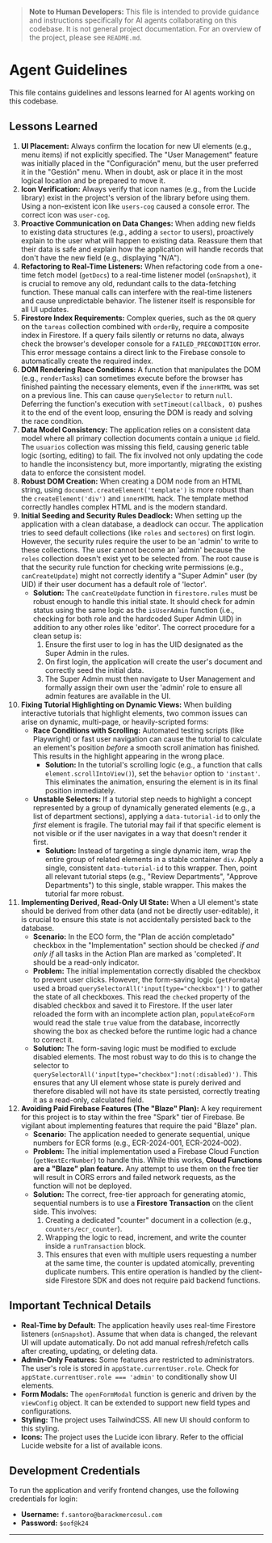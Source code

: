 > **Note to Human Developers:** This file is intended to provide guidance and instructions specifically for AI agents collaborating on this codebase. It is not general project documentation. For an overview of the project, please see `README.md`.

# Agent Guidelines

This file contains guidelines and lessons learned for AI agents working on this codebase.

## Lessons Learned

1.  **UI Placement:** Always confirm the location for new UI elements (e.g., menu items) if not explicitly specified. The "User Management" feature was initially placed in the "Configuración" menu, but the user preferred it in the "Gestión" menu. When in doubt, ask or place it in the most logical location and be prepared to move it.
2.  **Icon Verification:** Always verify that icon names (e.g., from the Lucide library) exist in the project's version of the library before using them. Using a non-existent icon like `users-cog` caused a console error. The correct icon was `user-cog`.
3.  **Proactive Communication on Data Changes:** When adding new fields to existing data structures (e.g., adding a `sector` to users), proactively explain to the user what will happen to existing data. Reassure them that their data is safe and explain how the application will handle records that don't have the new field (e.g., displaying "N/A").
4.  **Refactoring to Real-Time Listeners:** When refactoring code from a one-time fetch model (`getDocs`) to a real-time listener model (`onSnapshot`), it is crucial to remove any old, redundant calls to the data-fetching function. These manual calls can interfere with the real-time listeners and cause unpredictable behavior. The listener itself is responsible for all UI updates.
5.  **Firestore Index Requirements:** Complex queries, such as the `OR` query on the `tareas` collection combined with `orderBy`, require a composite index in Firestore. If a query fails silently or returns no data, always check the browser's developer console for a `FAILED_PRECONDITION` error. This error message contains a direct link to the Firebase console to automatically create the required index.
6.  **DOM Rendering Race Conditions:** A function that manipulates the DOM (e.g., `renderTasks`) can sometimes execute before the browser has finished painting the necessary elements, even if the `innerHTML` was set on a previous line. This can cause `querySelector` to return `null`. Deferring the function's execution with `setTimeout(callback, 0)` pushes it to the end of the event loop, ensuring the DOM is ready and solving the race condition.
7.  **Data Model Consistency:** The application relies on a consistent data model where all primary collection documents contain a unique `id` field. The `usuarios` collection was missing this field, causing generic table logic (sorting, editing) to fail. The fix involved not only updating the code to handle the inconsistency but, more importantly, migrating the existing data to enforce the consistent model.
8.  **Robust DOM Creation:** When creating a DOM node from an HTML string, using `document.createElement('template')` is more robust than the `createElement('div')` and `innerHTML` hack. The template method correctly handles complex HTML and is the modern standard.
9.  **Initial Seeding and Security Rules Deadlock:** When setting up the application with a clean database, a deadlock can occur. The application tries to seed default collections (like `roles` and `sectores`) on first login. However, the security rules require the user to be an 'admin' to write to these collections. The user cannot become an 'admin' because the `roles` collection doesn't exist yet to be selected from. The root cause is that the security rule function for checking write permissions (e.g., `canCreateUpdate`) might not correctly identify a "Super Admin" user (by UID) if their user document has a default role of 'lector'.
    *   **Solution:** The `canCreateUpdate` function in `firestore.rules` must be robust enough to handle this initial state. It should check for admin status using the same logic as the `isUserAdmin` function (i.e., checking for both role and the hardcoded Super Admin UID) in addition to any other roles like 'editor'. The correct procedure for a clean setup is:
        1.  Ensure the first user to log in has the UID designated as the Super Admin in the rules.
        2.  On first login, the application will create the user's document and correctly seed the initial data.
        3.  The Super Admin must then navigate to User Management and formally assign their own user the 'admin' role to ensure all admin features are available in the UI.
10. **Fixing Tutorial Highlighting on Dynamic Views:** When building interactive tutorials that highlight elements, two common issues can arise on dynamic, multi-page, or heavily-scripted forms:
    *   **Race Conditions with Scrolling:** Automated testing scripts (like Playwright) or fast user navigation can cause the tutorial to calculate an element's position *before* a smooth scroll animation has finished. This results in the highlight appearing in the wrong place.
        *   **Solution:** In the tutorial's scrolling logic (e.g., a function that calls `element.scrollIntoView()`), set the `behavior` option to `'instant'`. This eliminates the animation, ensuring the element is in its final position immediately.
    *   **Unstable Selectors:** If a tutorial step needs to highlight a concept represented by a group of dynamically generated elements (e.g., a list of department sections), applying a `data-tutorial-id` to only the *first* element is fragile. The tutorial may fail if that specific element is not visible or if the user navigates in a way that doesn't render it first.
        *   **Solution:** Instead of targeting a single dynamic item, wrap the entire group of related elements in a stable container `div`. Apply a single, consistent `data-tutorial-id` to this wrapper. Then, point all relevant tutorial steps (e.g., "Review Departments", "Approve Departments") to this single, stable wrapper. This makes the tutorial far more robust.
11. **Implementing Derived, Read-Only UI State:** When a UI element's state should be derived from other data (and not be directly user-editable), it is crucial to ensure this state is not accidentally persisted back to the database.
    *   **Scenario:** In the ECO form, the "Plan de acción completado" checkbox in the "Implementation" section should be checked *if and only if* all tasks in the Action Plan are marked as 'completed'. It should be a read-only indicator.
    *   **Problem:** The initial implementation correctly disabled the checkbox to prevent user clicks. However, the form-saving logic (`getFormData`) used a broad `querySelectorAll('input[type="checkbox"]')` to gather the state of all checkboxes. This read the `checked` property of the disabled checkbox and saved it to Firestore. If the user later reloaded the form with an incomplete action plan, `populateEcoForm` would read the stale `true` value from the database, incorrectly showing the box as checked before the runtime logic had a chance to correct it.
    *   **Solution:** The form-saving logic must be modified to exclude disabled elements. The most robust way to do this is to change the selector to `querySelectorAll('input[type="checkbox"]:not(:disabled)')`. This ensures that any UI element whose state is purely derived and therefore disabled will not have its state persisted, correctly treating it as a read-only, calculated field.
12. **Avoiding Paid Firebase Features (The "Blaze" Plan):** A key requirement for this project is to stay within the free "Spark" tier of Firebase. Be vigilant about implementing features that require the paid "Blaze" plan.
    *   **Scenario:** The application needed to generate sequential, unique numbers for ECR forms (e.g., ECR-2024-001, ECR-2024-002).
    *   **Problem:** The initial implementation used a Firebase Cloud Function (`getNextEcrNumber`) to handle this. While this works, **Cloud Functions are a "Blaze" plan feature.** Any attempt to use them on the free tier will result in CORS errors and failed network requests, as the function will not be deployed.
    *   **Solution:** The correct, free-tier approach for generating atomic, sequential numbers is to use a **Firestore Transaction** on the client side. This involves:
        1.  Creating a dedicated "counter" document in a collection (e.g., `counters/ecr_counter`).
        2.  Wrapping the logic to read, increment, and write the counter inside a `runTransaction` block.
        3.  This ensures that even with multiple users requesting a number at the same time, the counter is updated atomically, preventing duplicate numbers. This entire operation is handled by the client-side Firestore SDK and does not require paid backend functions.

## Important Technical Details

*   **Real-Time by Default:** The application heavily uses real-time Firestore listeners (`onSnapshot`). Assume that when data is changed, the relevant UI will update automatically. Do not add manual refresh/refetch calls after creating, updating, or deleting data.
*   **Admin-Only Features:** Some features are restricted to administrators. The user's role is stored in `appState.currentUser.role`. Check for `appState.currentUser.role === 'admin'` to conditionally show UI elements.
*   **Form Modals:** The `openFormModal` function is generic and driven by the `viewConfig` object. It can be extended to support new field types and configurations.
*   **Styling:** The project uses TailwindCSS. All new UI should conform to this styling.
*   **Icons:** The project uses the Lucide icon library. Refer to the official Lucide website for a list of available icons.

## Development Credentials

To run the application and verify frontend changes, use the following credentials for login:

- **Username:** `f.santoro@barackmercosul.com`
- **Password:** `$oof@k24`
---
